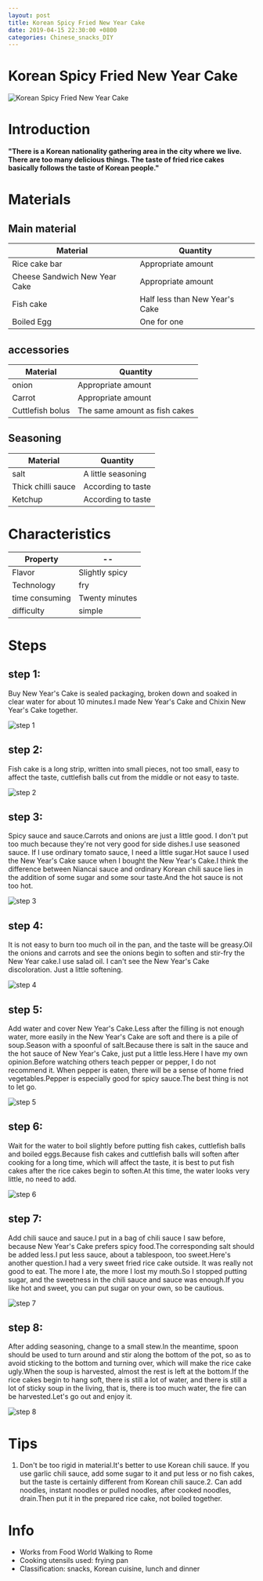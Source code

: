 ```yaml
---
layout: post
title: Korean Spicy Fried New Year Cake
date: 2019-04-15 22:30:00 +0800
categories: Chinese_snacks_DIY
---
```


# Korean Spicy Fried New Year Cake

![Korean Spicy Fried New Year Cake]({{site.baseurl}}/img/401216/401216.jpg)

# Introduction

**"There is a Korean nationality gathering area in the city where we live. There are too many delicious things. The taste of fried rice cakes basically follows the taste of Korean people."**

# Materials


## Main material

Material|Quantity
--|--
Rice cake bar|Appropriate amount
Cheese Sandwich New Year Cake|Appropriate amount
Fish cake|Half less than New Year's Cake
Boiled Egg|One for one

## accessories

Material|Quantity
--|--
onion|Appropriate amount
Carrot|Appropriate amount
Cuttlefish bolus|The same amount as fish cakes

## Seasoning

Material|Quantity
--|--
salt|A little seasoning
Thick chilli sauce|According to taste
Ketchup|According to taste

# Characteristics

Property|--
--|--
Flavor|Slightly spicy
Technology|fry
time consuming|Twenty minutes
difficulty|simple

# Steps

## step 1:

Buy New Year's Cake is sealed packaging, broken down and soaked in clear water for about 10 minutes.I made New Year's Cake and Chixin New Year's Cake together.

![step 1]({{site.baseurl}}/img/401216/1.jpg)

## step 2:

Fish cake is a long strip, written into small pieces, not too small, easy to affect the taste, cuttlefish balls cut from the middle or not easy to taste.

![step 2]({{site.baseurl}}/img/401216/2.jpg)

## step 3:

Spicy sauce and sauce.Carrots and onions are just a little good. I don't put too much because they're not very good for side dishes.I use seasoned sauce. If I use ordinary tomato sauce, I need a little sugar.Hot sauce I used the New Year's Cake sauce when I bought the New Year's Cake.I think the difference between Niancai sauce and ordinary Korean chili sauce lies in the addition of some sugar and some sour taste.And the hot sauce is not too hot.

![step 3]({{site.baseurl}}/img/401216/3.jpg)

## step 4:

It is not easy to burn too much oil in the pan, and the taste will be greasy.Oil the onions and carrots and see the onions begin to soften and stir-fry the New Year cake.I use salad oil. I can't see the New Year's Cake discoloration. Just a little softening.

![step 4]({{site.baseurl}}/img/401216/4.jpg)

## step 5:

Add water and cover New Year's Cake.Less after the filling is not enough water, more easily in the New Year's Cake are soft and there is a pile of soup.Season with a spoonful of salt.Because there is salt in the sauce and the hot sauce of New Year's Cake, just put a little less.Here I have my own opinion.Before watching others teach pepper or pepper, I do not recommend it. When pepper is eaten, there will be a sense of home fried vegetables.Pepper is especially good for spicy sauce.The best thing is not to let go.

![step 5]({{site.baseurl}}/img/401216/5.jpg)

## step 6:

Wait for the water to boil slightly before putting fish cakes, cuttlefish balls and boiled eggs.Because fish cakes and cuttlefish balls will soften after cooking for a long time, which will affect the taste, it is best to put fish cakes after the rice cakes begin to soften.At this time, the water looks very little, no need to add.

![step 6]({{site.baseurl}}/img/401216/6.jpg)

## step 7:

Add chili sauce and sauce.I put in a bag of chili sauce I saw before, because New Year's Cake prefers spicy food.The corresponding salt should be added less.I put less sauce, about a tablespoon, too sweet.Here's another question.I had a very sweet fried rice cake outside. It was really not good to eat. The more I ate, the more I lost my mouth.So I stopped putting sugar, and the sweetness in the chili sauce and sauce was enough.If you like hot and sweet, you can put sugar on your own, so be cautious.

![step 7]({{site.baseurl}}/img/401216/7.jpg)

## step 8:

After adding seasoning, change to a small stew.In the meantime, spoon should be used to turn around and stir along the bottom of the pot, so as to avoid sticking to the bottom and turning over, which will make the rice cake ugly.When the soup is harvested, almost the rest is left at the bottom.If the rice cakes begin to hang soft, there is still a lot of water, and there is still a lot of sticky soup in the living, that is, there is too much water, the fire can be harvested.Let's go out and enjoy it.

![step 8]({{site.baseurl}}/img/401216/8.jpg)

# Tips

1. Don't be too rigid in material.It's better to use Korean chili sauce. If you use garlic chili sauce, add some sugar to it and put less or no fish cakes, but the taste is certainly different from Korean chili sauce.2. Can add noodles, instant noodles or pulled noodles, after cooked noodles, drain.Then put it in the prepared rice cake, not boiled together.

# Info

- Works from Food World Walking to Rome
- Cooking utensils used: frying pan
- Classification: snacks, Korean cuisine, lunch and dinner